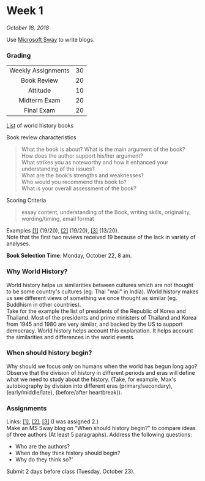 # Week 1
*October 18, 2018*

Use [Microsoft Sway](https://sway.office.com/my) to write blogs.

### Grading

|||
|:-:|:-:|
|Weekly Assignments	|30|
|Book Review				|20|
|Attitude						|10|
|Midterm Exam				|20|
|Final Exam					|20|

[List](http://bit.ly/2P1u2oB) of world history books

Book review characteristics  
> What the book is about? What is the main argument of the book?  
> How does the author support his/her argument?  
> What strikes you as noteworthy and how it enhanced your understanding of the issues?  
> What are the book’s strengths and weaknesses?  
> Who would you recommend this book to?  					
> What is your overall assessment of the book?   

Scoring Criteria
> essay content, understanding of the Book, writing skills, originality, wording/timing, email format

Examples [[1]](https://github.com/whipppedcream/school/blob/master/world-history/book-review-examples/Example%201.pdf) (19/20), [[2]](https://github.com/whipppedcream/school/blob/master/world-history/book-review-examples/Example%202.pdf) (19/20), [[3]](https://github.com/whipppedcream/school/blob/master/world-history/book-review-examples/Example%203.pdf) (13/20).  
Note that the first two reviews received 19 because of the lack in variety of analyses.

**Book Selection Time**: Monday, October 22, 8 am.

### Why World History?
World history helps us similarities between cultures which are not thought to be some country's cultures (eg. Thai "waii" in India). World history makes us see different views of something we once thought as similar (eg. Buddhism in other countries).  
Take for the example the list of presidents of the Republic of Korea and Thailand. Most of the presidents and prime ministers of Thailand and Korea from 1945 and 1980 are very similar, and backed by the US to support democracy. World history helps account this explanation. It helps account the similarities and differences in the world events.

### When should history begin?
Why should we focus only on humans when the world has begun long ago? Observe that the division of history in different periods and eras will define what we need to study about the history. (Take, for example, Max's autobiography by division into different eras (primary/secondary), (early/middle/late), (before/after heartbreak)).

### Assignments
Links: [[1]](https://bit.ly/2OsB0mY), [[2]](https://bit.ly/2Cgrf45), [[3]](https://bit.ly/1XjAE06) (I was assigned 2.)  
Make an MS Sway blog on "When should history begin?" to compare ideas of three authors (At least 5 paragraphs). Address the following questions:
- Who are the authors?
- When do they think history should begin?
- Why do they think so?'

Submit 2 days before class (Tuesday, October 23).

